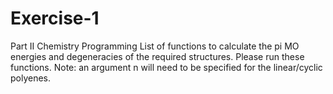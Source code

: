 # Exercise-1
Part II Chemistry Programming
List of functions to calculate the pi MO energies and degeneracies of the required structures. Please run these functions.
Note: an argument n will need to be specified for the linear/cyclic polyenes.
